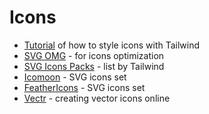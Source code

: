 # Icons

- [Tutorial](https://tailwindcss.com/course/working-with-svg-icons/#app) of how to style icons with Tailwind
- [SVG OMG](https://jakearchibald.github.io/svgomg/) - for icons optimization
- [SVG Icons Packs](https://tailwindcss.com/resources/) - list by Tailwind
- [Icomoon](https://icomoon.io/) - SVG icons set
- [FeatherIcons](https://feathericons.com/) - SVG icons set
- [Vectr](https://vectr.com/) - creating vector icons online
